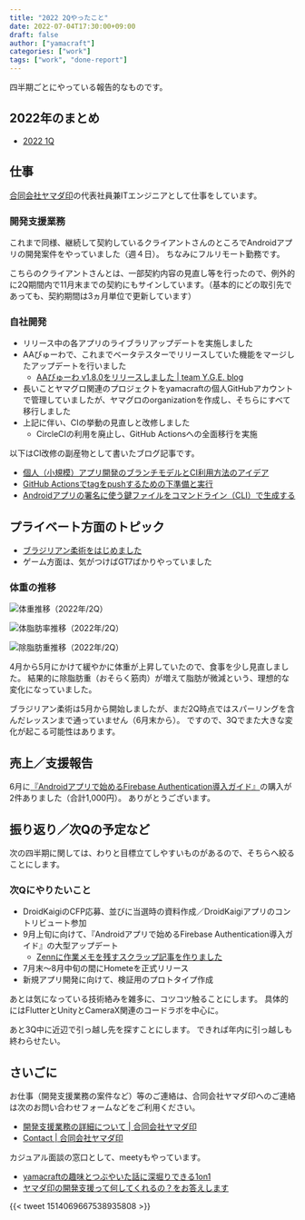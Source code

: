 ```yaml
---
title: "2022 2Qやったこと"
date: 2022-07-04T17:30:00+09:00
draft: false
author: ["yamacraft"]
categories: ["work"]
tags: ["work", "done-report"]
---
```


四半期ごとにやっている報告的なものです。

## 2022年のまとめ

* [2022 1Q](/note/yamacraft-2022-1q-done/)

## 仕事

[合同会社ヤマダ印](https://yamadajirushi.co.jp/)の代表社員兼ITエンジニアとして仕事をしています。

### 開発支援業務

これまで同様、継続して契約しているクライアントさんのところでAndroidアプリの開発案件をやっていました（週４日）。
ちなみにフルリモート勤務です。

こちらのクライアントさんとは、一部契約内容の見直し等を行ったので、例外的に2Q期間内で11月末までの契約にもサインしています。（基本的にどの取引先であっても、契約期間は3ヵ月単位で更新しています）

### 自社開発

* リリース中の各アプリのライブラリアップデートを実施しました
* AAびゅーわで、これまでベータテスターでリリースしていた機能をマージしたアップデートを行いました
  * [AAびゅーわ v1\.8\.0をリリースしました \| team Y\.G\.E\. blog](https://yge.yamaglo.jp/posts/20220627-release-aaviewer-1-8-0/)
* 長いことヤマグロ関連のプロジェクトをyamacraftの個人GitHubアカウントで管理していましたが、ヤマグロのorganizationを作成し、そちらにすべて移行しました
* 上記に伴い、CIの挙動の見直しと改修しました
  * CircleCIの利用を廃止し、GitHub Actionsへの全面移行を実施

以下はCI改修の副産物として書いたブログ記事です。

* [個人（小規模）アプリ開発のブランチモデルとCI利用方法のアイデア](/note/idea-branch-model-and-ci/)
* [GitHub Actionsでtagをpushするための下準備と実行](/note/output_tagname_android/)
* [Androidアプリの署名に使う鍵ファイルをコマンドライン（CLI）で生成する](/note/create-keystore-cli/)

## プライベート方面のトピック

* [ブラジリアン柔術をはじめました](/note/restart-bjj/)
* ゲーム方面は、気がつけばGT7ばかりやっていました

### 体重の推移

![体重推移（2022年/2Q）](/note/image/yamacraft-2022-2q-done/year_chart_weight.png)

![体脂肪率推移（2022年/2Q）](/note/image/yamacraft-2022-2q-done/year_chart_bfp.png)

![除脂肪重推移（2022年/2Q）](/note/image/yamacraft-2022-2q-done/year_chart_lbm.png)

4月から5月にかけて緩やかに体重が上昇していたので、食事を少し見直しました。
結果的に除脂肪重（おそらく筋肉）が増えて脂肪が微減という、理想的な変化になっていました。

ブラジリアン柔術は5月から開始しましたが、まだ2Q時点ではスパーリングを含んだレッスンまで通っていません（6月末から）。
ですので、3Qでまた大きな変化が起こる可能性はあります。

## 売上／支援報告

6月に[『Androidアプリで始めるFirebase Authentication導入ガイド』](https://team-yge.booth.pm/items/1585068)の購入が2件ありました（合計1,000円）。
ありがとうございます。

## 振り返り／次Qの予定など

次の四半期に関しては、わりと目標立てしやすいものがあるので、そちらへ絞ることにします。

### 次Qにやりたいこと

* DroidKaigiのCFP応募、並びに当選時の資料作成／DroidKaigiアプリのコントリビュート参加
* 9月上旬に向けて、『Androidアプリで始めるFirebase Authentication導入ガイド』の大型アップデート
  * [Zennに作業メモを残すスクラップ記事を作りました](https://zenn.dev/yamacraft/scraps/a089e39a984879)
* 7月末〜8月中旬の間にHometeを正式リリース
* 新規アプリ開発に向けて、検証用のプロトタイプ作成

あとは気になっている技術絡みを雑多に、コツコツ触ることにします。
具体的にはFlutterとUnityとCameraX関連のコードラボを中心に。

あと3Q中に近辺で引っ越し先を探すことにします。
できれば年内に引っ越しも終わらせたい。

## さいごに

お仕事（開発支援業務の案件など）等のご連絡は、合同会社ヤマダ印へのご連絡は次のお問い合わせフォームなどをご利用ください。

* [開発支援業務の詳細について \| 合同会社ヤマダ印](https://yamadajirushi.co.jp/development-support-detail/)
* [Contact \| 合同会社ヤマダ印](https://yamadajirushi.co.jp/contact/)

カジュアル面談の窓口として、meetyもやっています。

* [yamacraftの趣味とつぶやいた話に深堀りできる1on1](https://meety.net/matches/iTroNLuBJEIr)
* [ヤマダ印の開発支援って何してくれるの？をお答えします](https://meety.net/matches/iTroNLuBJEIr)

{{< tweet 1514069667538935808 >}}